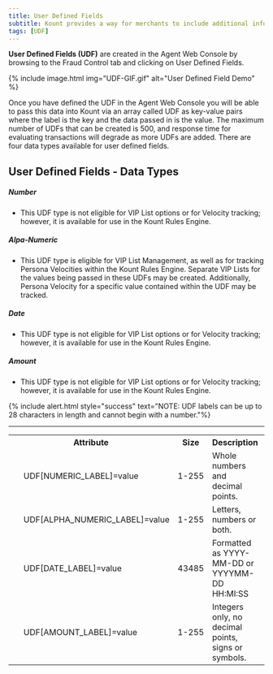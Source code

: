 ```yaml
---
title: User Defined Fields
subtitle: Kount provides a way for merchants to include additional information related to their business that may not be a standard field in Kount by creating user defined fields.
tags: [UDF]
---
```


**User Defined Fields (UDF)** are created in the Agent Web Console by browsing to the Fraud Control tab and clicking on User Defined Fields. 

{% include image.html img="UDF-GIF.gif" alt="User Defined Field Demo" %}

Once you have defined the UDF in the Agent Web Console you will be able to pass this data into Kount via an array called UDF as key-value pairs where the label is the key and the data passed in is the value. The maximum number of UDFs that can be created is 500, and response time for evaluating transactions will degrade as more UDFs are added. There are four data types available for user defined fields.



## User Defined Fields - Data Types

##### Number 
* This UDF type is not eligible for VIP List options or for Velocity tracking; however, it is available for use in the Kount Rules Engine.

##### Alpa-Numeric
* This UDF type is eligible for VIP List Management, as well as for tracking Persona Velocities within the Kount Rules Engine. Separate VIP Lists for the values being passed in these UDFs may be created. Additionally, Persona Velocity for a specific value contained within the UDF may be tracked.

##### Date 
* This UDF type is not eligible for VIP List options or for Velocity tracking; however, it is available for use in the Kount Rules Engine.

##### Amount 
* This UDF type is not eligible for VIP List options or for Velocity tracking; however, it is available for use in the Kount Rules Engine.

{% include alert.html style="success" text="NOTE: UDF labels can be up to 28 characters in length and cannot begin with a number."%}

***

<table class="tg">
  <tr>
    <th class="tg-9qtj">﻿Attribute</th>
    <th class="tg-9qtj">Size</th>
    <th class="tg-9qtj">Description</th>
    <th class="tg-9qtj">Example</th>
  </tr>
  <tr>
    <td class="tg-buh4">&nbsp;&nbsp;&nbsp;&nbsp;&nbsp;UDF[NUMERIC_LABEL]=value</td>
    <td class="tg-buh4">1-255</td>
    <td class="tg-buh4">Whole numbers and decimal points.</td>
    <td class="tg-buh4">UDF[FREQUENCY]=107.9&nbsp;&nbsp;&nbsp;&nbsp;&nbsp;&nbsp;</td>
  </tr>
  <tr>
    <td class="tg-0lax">&nbsp;&nbsp;&nbsp;&nbsp;&nbsp;UDF[ALPHA_NUMERIC_LABEL]=value</td>
    <td class="tg-0lax">1-255</td>
    <td class="tg-0lax">Letters, numbers or both.</td>
    <td class="tg-0lax">UDF[COUPON]=BUY11</td>
  </tr>
  <tr>
    <td class="tg-buh4">&nbsp;&nbsp;&nbsp;&nbsp;&nbsp;UDF[DATE_LABEL]=value</td>
    <td class="tg-buh4">43485</td>
    <td class="tg-buh4">Formatted as YYYY-MM-DD or YYYYMM- DD HH:MI:SS</td>
    <td class="tg-buh4">UDF[FIRST_CONTACT]</td>
  </tr>
  <tr>
    <td class="tg-0lax">&nbsp;&nbsp;&nbsp;&nbsp;&nbsp;UDF[AMOUNT_LABEL]=value </td>
    <td class="tg-0lax">1-255</td>
    <td class="tg-0lax">Integers only, no decimal points, signs or symbols.</td>
    <td class="tg-0lax">UDF[BALANCE]=1100</td>
  </tr>
</table>
